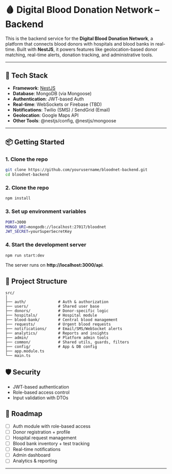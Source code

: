# 🩸 Digital Blood Donation Network – Backend

This is the backend service for the **Digital Blood Donation Network**, a platform that connects blood donors with hospitals and blood banks in real-time. Built with **NestJS**, it powers features like geolocation-based donor matching, real-time alerts, donation tracking, and administrative tools.

---

## 🚀 Tech Stack

- **Framework**: [NestJS](https://nestjs.com/)
- **Database**: MongoDB (via Mongoose)
- **Authentication**: JWT-based Auth
- **Real-time**: WebSockets or Firebase (TBD)
- **Notifications**: Twilio (SMS) / SendGrid (Email)
- **Geolocation**: Google Maps API
- **Other Tools**: @nestjs/config, @nestjs/mongoose

---

## 📦 Getting Started

### 1. Clone the repo

```bash
git clone https://github.com/yourusername/bloodnet-backend.git
cd bloodnet-backend
```

### 2. Clone the repo
```bash
npm install
```

### 3. Set up environment variables
```bash
PORT=3000
MONGO_URI=mongodb://localhost:27017/bloodnet
JWT_SECRET=yourSuperSecretKey
```

### 4. Start the development server
```bash
npm run start:dev
```

The server runs on **http://localhost:3000/api**.

## 📁 Project Structure
```
src/
│
├── auth/              # Auth & authorization
├── users/             # Shared user base
├── donors/            # Donor-specific logic
├── hospitals/         # Hospital module
├── blood-bank/        # Central blood management
├── requests/          # Urgent blood requests
├── notifications/     # Email/SMS/WebSocket alerts
├── analytics/         # Reports and insights
├── admin/             # Platform admin tools
├── common/            # Shared utils, guards, filters
├── config/            # App & DB config
├── app.module.ts
└── main.ts
```

## 🛡️ Security
+ JWT-based authentication
+ Role-based access control
+ Input validation with DTOs

## 📌 Roadmap
- [ ] Auth module with role-based access
- [ ] Donor registration + profile
- [ ] Hospital request management
- [ ] Blood bank inventory + test tracking
- [ ] Real-time notifications
- [ ] Admin dashboard
- [ ] Analytics & reporting

---